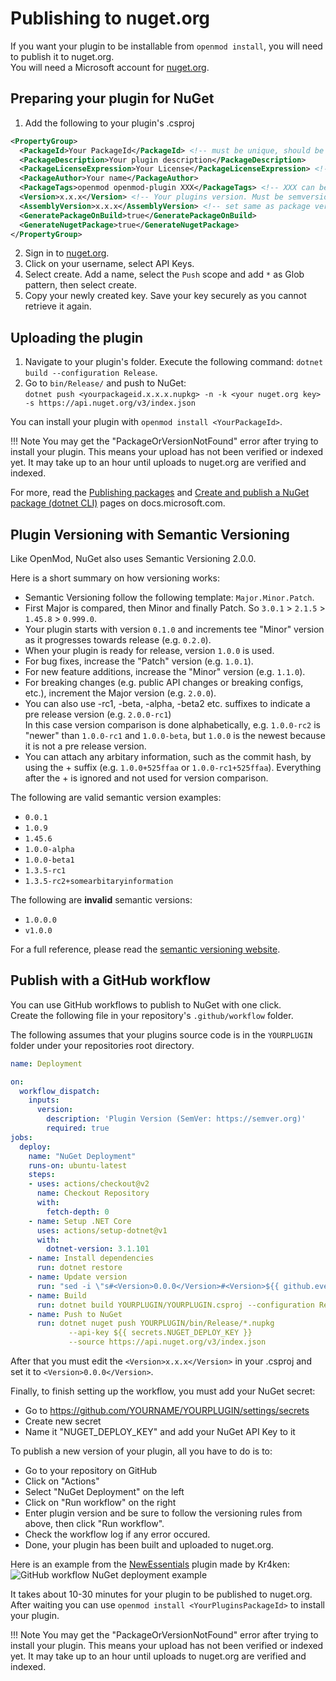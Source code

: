 # Publishing to nuget.org
If you want your plugin to be installable from `openmod install`, you will need to publish it to nuget.org.  
You will need a Microsoft account for [nuget.org](https://www.nuget.org/). 

## Preparing your plugin for NuGet
1. Add the following to your plugin's .csproj
```xml
<PropertyGroup>
  <PackageId>Your PackageId</PackageId> <!-- must be unique, should be same as your plugin ID -->
  <PackageDescription>Your plugin description</PackageDescription>
  <PackageLicenseExpression>Your License</PackageLicenseExpression> <!-- see https://spdx.org/licenses/ -->
  <PackageAuthor>Your name</PackageAuthor>
  <PackageTags>openmod openmod-plugin XXX</PackageTags> <!-- XXX can be unturned, unityengine or universal depending on your plugin -->
  <Version>x.x.x</Version> <!-- Your plugins version. Must be semversion, see https://semver.org/ -->
  <AssemblyVersion>x.x.x</AssemblyVersion> <!-- set same as package version, required for dynamicalliy updating your plugin -->
  <GeneratePackageOnBuild>true</GeneratePackageOnBuild>
  <GenerateNugetPackage>true</GenerateNugetPackage>  
</PropertyGroup>
```
2. Sign in to [nuget.org](https://nuget.org).
3. Click on your username, select API Keys.
4. Select create. Add a name, select the `Push` scope and add `*` as Glob pattern, then select create.
5. Copy your newly created key. Save your key securely as you cannot retrieve it again.

## Uploading the plugin
1. Navigate to your plugin's folder. Execute the following command: `dotnet build --configuration Release`.
2. Go to `bin/Release/` and push to NuGet:  
`dotnet push <yourpackageid.x.x.x.nupkg> -n -k <your nuget.org key> -s https://api.nuget.org/v3/index.json`
    
You can install your plugin with `openmod install <YourPackageId>`.

!!! Note
    You may get the "PackageOrVersionNotFound" error after trying to install your plugin. This means your upload has not 
    been verified or indexed yet. It may take up to an hour until uploads to nuget.org are verified and indexed.

For more, read the [Publishing packages](https://docs.microsoft.com/en-us/nuget/nuget-org/publish-a-package) and [Create and publish a NuGet package (dotnet CLI)](https://docs.microsoft.com/en-us/nuget/quickstart/create-and-publish-a-package-using-the-dotnet-cli) pages on docs.microsoft.com.

## Plugin Versioning with Semantic Versioning
Like OpenMod, NuGet also uses Semantic Versioning 2.0.0.

Here is a short summary on how versioning works:

- Semantic Versioning follow the following template: `Major.Minor.Patch`.
- First Major is compared, then Minor and finally Patch. So `3.0.1` > `2.1.5` > `1.45.8` > `0.999.0`.
- Your plugin starts with version `0.1.0` and increments tee "Minor" version as it progresses towards release (e.g. `0.2.0`).
- When your plugin is ready for release, version `1.0.0` is used.
- For bug fixes, increase the "Patch" version (e.g. `1.0.1`).
- For new feature additions, increase the "Minor" version (e.g. `1.1.0`).
- For breaking changes (e.g. public API changes or breaking configs, etc.), increment the Major version (e.g. `2.0.0`).
- You can also use -rc1, -beta, -alpha, -beta2 etc. suffixes to indicate a pre release version (e.g. `2.0.0-rc1`)  
In this case version comparison is done alphabetically, e.g. `1.0.0-rc2` is "newer" than `1.0.0-rc1` and `1.0.0-beta`, but `1.0.0` is the newest because it is not a pre release version.
- You can attach any arbitary information, such as the commit hash, by using the + suffix (e.g. `1.0.0+525ffaa` or `1.0.0-rc1+525ffaa`). Everything after the + is ignored and not used for version comparison.

The following are valid semantic version examples:

* `0.0.1`
* `1.0.9`
* `1.45.6`
* `1.0.0-alpha`
* `1.0.0-beta1`
* `1.3.5-rc1`
* `1.3.5-rc2+somearbitaryinformation`

The following are **invalid** semantic versions:

* `1.0.0.0`
* `v1.0.0`

For a full reference, please read the [semantic versioning website](https://semver.org).

## Publish with a GitHub workflow
You can use GitHub workflows to publish to NuGet with one click.  
Create the following file in your repository's `.github/workflow` folder.

The following assumes that your plugins source code is in the `YOURPLUGIN` folder under your repositories root directory.

```yaml
name: Deployment

on:
  workflow_dispatch:
    inputs:
      version:
        description: 'Plugin Version (SemVer: https://semver.org)'
        required: true
jobs:
  deploy:
    name: "NuGet Deployment"
    runs-on: ubuntu-latest
    steps:
    - uses: actions/checkout@v2
      name: Checkout Repository
      with:
        fetch-depth: 0
    - name: Setup .NET Core
      uses: actions/setup-dotnet@v1
      with:
        dotnet-version: 3.1.101
    - name: Install dependencies
      run: dotnet restore
    - name: Update version
      run: "sed -i \"s#<Version>0.0.0</Version>#<Version>${{ github.event.inputs.version }}</Version>#\" YOURPLUGIN/YOURPLUGIN.csproj"  
    - name: Build
      run: dotnet build YOURPLUGIN/YOURPLUGIN.csproj --configuration Release --no-restore
    - name: Push to NuGet
      run: dotnet nuget push YOURPLUGIN/bin/Release/*.nupkg
             --api-key ${{ secrets.NUGET_DEPLOY_KEY }}
             --source https://api.nuget.org/v3/index.json
```

After that you must edit the `<Version>x.x.x</Version>` in your .csproj and set it to `<Version>0.0.0</Version>`.

Finally, to finish setting up the workflow, you must add your NuGet secret:

- Go to https://github.com/YOURNAME/YOURPLUGIN/settings/secrets
- Create new secret
- Name it "NUGET_DEPLOY_KEY" and add your NuGet API Key to it

To publish a new version of your plugin, all you have to do is to:

- Go to your repository on GitHub
- Click on "Actions"
- Select "NuGet Deployment" on the left
- Click on "Run workflow" on the right
- Enter plugin version and be sure to follow the versioning rules from above, then click "Run workflow".
- Check the workflow log if any error occured.
- Done, your plugin has been built and uploaded to nuget.org.

Here is an example from the [NewEssentials](https://github.com/Kr4ken-9/NewEssentials) plugin made by Kr4ken:
![GitHub workflow NuGet deployment example](https://i.imgur.com/MumDQS5.png)

It takes about 10-30 minutes for your plugin to be published to nuget.org. After waiting you can use `openmod install <YourPluginsPackageId>` to install your plugin.

!!! Note
    You may get the "PackageOrVersionNotFound" error after trying to install your plugin. This means your upload has not 
    been verified or indexed yet. It may take up to an hour until uploads to nuget.org are verified and indexed.
